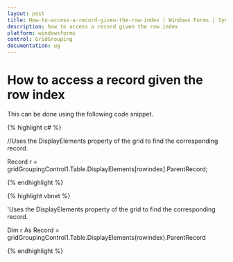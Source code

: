 ```yaml
---
layout: post
title: How-to-access-a-record-given-the-row-index | Windows Forms | Syncfusion
description: how to access a record given the row index
platform: windowsforms
control: GridGrouping
documentation: ug
---
```


# How to access a record given the row index



This can be done using the following code snippet.

{% highlight c# %}



//Uses the DisplayElements property of the grid to find the corresponding record.

Record r = gridGroupingControl1.Table.DisplayElements[rowindex].ParentRecord;

{% endhighlight %}

{% highlight vbnet %}



'Uses the DisplayElements property of the grid to find the corresponding record.

Dim r As Record = gridGroupingControl1.Table.DisplayElements(rowindex).ParentRecord


{% endhighlight %}
